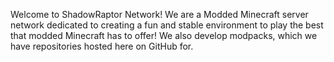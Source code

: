 Welcome to ShadowRaptor Network! We are a Modded Minecraft server network dedicated to creating a fun and stable environment to play the best that modded Minecraft has to offer! We also develop modpacks, which we have repositories hosted here on GitHub for. 

